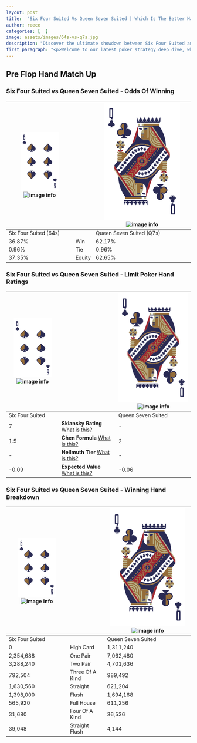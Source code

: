 ```yaml
---
layout: post
title:  "Six Four Suited Vs Queen Seven Suited | Which Is The Better Hand In Poker? A Complete Guide"
author: reece
categories: [  ]
image: assets/images/64s-vs-q7s.jpg
description: "Discover the ultimate showdown between Six Four Suited and Queen Seven Suited in poker! Uncover the odds, strategies, and scenarios where one hand triumphs over the other. Get ready to up your poker game with this thrilling analysis."
first_paragraph: "<p>Welcome to our latest poker strategy deep dive, where we're pitting two distinct hands against each other in a high-stakes showdown: Six Four Suited vs Queen Seven Suited.</p><p>In the dynamic world of poker, every decision counts, and knowing which hand holds the upper hand is key to your success at the table.</p><p>In this article, we'll dissect these two hands, explore the scenarios where one dominates the other, and equip you with the knowledge to make strategic choices that can tip the odds in your favor.</p><p>Get ready to unravel the intriguing dynamics of these poker hands and elevate your game to new heights.</p>"
---
```




[comment]: # (sp0)

## Pre Flop Hand Match Up

<div class="table hand-ratings" markdown="1"> 



### Six Four Suited vs Queen Seven Suited - Odds Of Winning


    
| ![image info](assets/images/hand1/6.png) ![image info](assets/images/hand1/4s.png) |  | ![image info](assets/images/hand2/Q.png) ![image info](assets/images/hand2/7s.png) |
| -------- | -------- | -------- |
| Six Four Suited (64s) |  | Queen Seven Suited (Q7s) |
| 36.87% | Win | 62.17% |
| 0.96% | Tie | 0.96% |
| 37.35% | Equity | 62.65% |




[comment]: # (sp1)



### Six Four Suited vs Queen Seven Suited - Limit Poker Hand Ratings


    
| ![image info](assets/images/hand1/6.png) ![image info](assets/images/hand1/4s.png) |  | ![image info](assets/images/hand2/Q.png) ![image info](assets/images/hand2/7s.png) |
| -------- | -------- | -------- |
| Six Four Suited |  | Queen Seven Suited |
| 7 | **Sklansky Rating** [What is this?](/sklansky-rating-explained) | - |
| 1.5 | **Chen Formula** [What is this?](/chen-formula-explained) | 2 |
| - | **Hellmuth Tier** [What is this?](/Hellmuth-tier-explained) | - |
| -0.09 | **Expected Value** [What is this?](/expected-value-explained) | -0.06 |




[comment]: # (sp2)



### Six Four Suited vs Queen Seven Suited - Winning Hand Breakdown


    
| ![image info](assets/images/hand1/6.png) ![image info](assets/images/hand1/4s.png) |  | ![image info](assets/images/hand2/Q.png) ![image info](assets/images/hand2/7s.png) |
| -------- | -------- | -------- |
| Six Four Suited |  | Queen Seven Suited |
| 0 | High Card | 1,311,240 |
| 2,354,688 | One Pair | 7,062,480 |
| 3,288,240 | Two Pair | 4,701,636 |
| 792,504 | Three Of A Kind | 989,492 |
| 1,630,560 | Straight | 621,204 |
| 1,398,000 | Flush | 1,694,168 |
| 565,920 | Full House | 611,256 |
| 31,680 | Four Of A Kind | 36,536 |
| 39,048 | Straight Flush | 4,144 |




[comment]: # (sp3)



</div>

[comment]: # (sp4)



[comment]: # (sp5)

